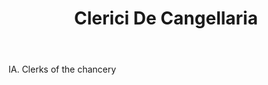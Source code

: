 ---
title: Clerici De Cangellaria
letter: C
permalink: "/definitions/bld-clerici-de-cangellaria.html"
body: IA. Clerks of the chancery
published_at: '2018-07-07'
source: Black's Law Dictionary 2nd Ed (1910)
layout: post
---